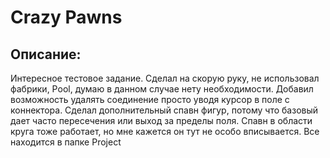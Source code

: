 <h1>Crazy Pawns</h1>

<h2>Описание:</h2>
Интересное тестовое задание. Сделал на скорую руку, не использовал фабрики, Pool, думаю в данном случае нету необходимости. Добавил возможность удалять соединение просто уводя курсор в поле с коннектора. 
Сделал дополнительный спавн фигур, потому что базовый дает часто пересечения или выход за пределы поля. Спавн в области круга тоже работает, но мне кажется он тут не особо вписывается.
Все находится в папке Project




